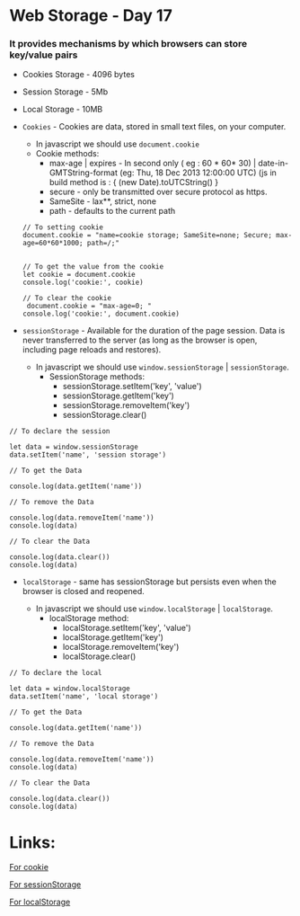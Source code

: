 # Web Storage - Day 17

### It provides mechanisms by which browsers can store key/value pairs


* Cookies Storage - 4096 bytes

* Session Storage - 5Mb

* Local Storage - 10MB


* `Cookies` - Cookies are data, stored in small text files, on your computer.

   - In javascript we should use `document.cookie` 
   - Cookie methods:
     - max-age | expires  - In second only ( eg : 60 * 60* 30) | date-in-GMTString-format (eg: Thu, 18 Dec 2013 12:00:00 UTC) (js in build method is : { (new Date).toUTCString() }
     - secure - only be transmitted over secure protocol as https.
     - SameSite - lax**, strict, none
     - path - defaults to the current path 
   ```
   // To setting cookie
   document.cookie = "name=cookie storage; SameSite=none; Secure; max-age=60*60*1000; path=/;"


   // To get the value from the cookie
   let cookie = document.cookie
   console.log('cookie:', cookie)

   // To clear the cookie
    document.cookie = "max-age=0; "
   console.log('cookie:', document.cookie)
   ```


* `sessionStorage` - Available for the duration of the page session. Data is never transferred to the server (as long as the browser is open, including page reloads and restores).
    
    - In javascript we should use `window.sessionStorage` | `sessionStorage`.
        - SessionStorage methods:
            * sessionStorage.setItem('key', 'value') 
            * sessionStorage.getItem('key') 
            * sessionStorage.removeItem('key') 
            * sessionStorage.clear() 
```
// To declare the session

let data = window.sessionStorage
data.setItem('name', 'session storage')

// To get the Data

console.log(data.getItem('name'))

// To remove the Data

console.log(data.removeItem('name'))
console.log(data)

// To clear the Data

console.log(data.clear())
console.log(data)

```


* `localStorage` - same has sessionStorage but persists even when the browser is closed and reopened.

    - In javascript we should use `window.localStorage` | `localStorage`.
        - localStorage method:
            * localStorage.setItem('key', 'value') 
            * localStorage.getItem('key') 
            * localStorage.removeItem('key') 
            * localStorage.clear() 
```
// To declare the local

let data = window.localStorage
data.setItem('name', 'local storage')

// To get the Data

console.log(data.getItem('name'))

// To remove the Data

console.log(data.removeItem('name'))
console.log(data)

// To clear the Data

console.log(data.clear())
console.log(data)

```


# Links:
[For cookie](https://www.w3schools.com/js/js_cookies.asp)

[For sessionStorage](https://developer.mozilla.org/en-US/docs/Web/API/Window/sessionStorage)

[For localStorage](https://developer.mozilla.org/en-US/docs/Web/API/Window/localStorage)

